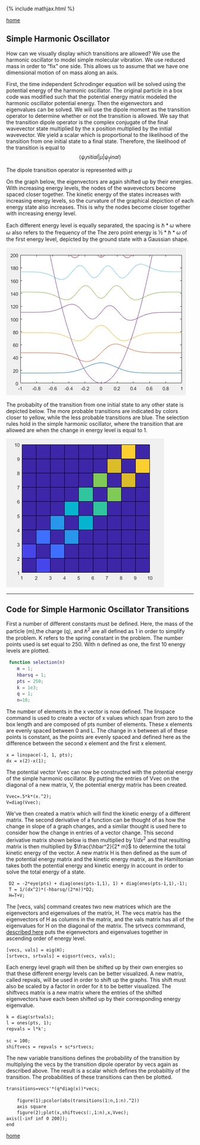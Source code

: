 {% include mathjax.html %}

[home](/README.md)

## Simple Harmonic Oscillator
How can we visually display which transitions are allowed? 
We use the harmonic oscillator to model simple molecular vibration. We use reduced mass in order to “fix” one side. This allows us to assume that we have one dimensional motion of on mass along an axis. 
 
First, the time independent Schrodinger equation will be solved using the potential energy of the harmonic oscillator. The original particle in a box code was modified such that the potential energy matrix modeled the harmonic oscillator potential energy. Then the eigenvectors and eigenvalues can be solved. We will use the dipole moment as the transition operator to determine whether or not the transition is allowed. We say that the transition dipole operator is the complex conjugate of the final wavevector state multiplied by the x position multiplied by the initial wavevector. We yield a scalar which is proportional to the likelihood of the transition from one initial state to a final state. Therefore, the likelihood of the transition is equal to 
$$\langle \psi_initial | \mu | \psi_final \rangle $$

The dipole transition operator is represented with $\mu$

On the graph below, the eigenvectors are again shifted up by their energies. With increasing energy levels, the nodes of the wavevectors become spaced closer together. The kinetic energy of the states increases with increasing energy levels, so the curvature of the graphical depiction of each energy state also increases. This is why the nodes become closer together with increasing energy level. 

Each different energy level is equally separated, the spacing is $\hbar*\omega$ where $\omega$ also refers to the frequency of the 
The zero point energy is $½*\hbar*\omega$ of the first energy level, depicted by the ground state with a Gaussian shape. 

![SHO](/selectionplot.PNG)

The probabilty of the transition from one initial state to any other state is depicted below. The more probable transitions are indicated by colors closer to yellow, while the less probable transitions are blue. The selection rules hold in the simple harmonic oscillator, where the transition that are allowed are when the change in energy level is equal to 1. 

![SHOO](/selectionprob.PNG)

---------------
 ## Code for Simple Harmonic Oscillator Transitions
 
First a number of different constants must be defined. Here, the mass of the particle (m),the charge (q), and ${\hbar^2}$ are all defined as 1 in order to simplify the problem. K refers to the spring constant in the problem. The number points used is set equal to 250. With n defined as one, the first 10 energy levels are plotted. 

```Matlab
 function selection(n)
    m = 1;
    hbarsq = 1; 
    pts = 250;
    k = 1e3;
    q = 1;
    n=10;
```


The number of elements in the x vector is now defined. The linspace command is used to create a vector of x values which span from zero to the box length and are composed of pts number of elements. These x elements are evenly spaced between 0 and L. The change in x between all of these points is constant, as the points are evenly spaced and defined here as the difference between the second x element and the first x element.

```
x = linspace(-1, 1, pts);
dx = x(2)-x(1);
```

The potential vector Vvec can now be constructed with the potential energy of the simple harmonic oscillator. By putting the entries of Vvec on the diagonal of a new matrix, V, the potential energy matrix has been created.


```
Vvec=.5*k*(x.^2);
V=diag(Vvec);
```

We've then created a matrix which will find the kinetic energy of a different matrix. The second derivative of a function can be thought of as how the change in slope of a graph changes, and a similar thought is used here to consider how the change in entries of a vector change. This second derivative matrix shown below is then multiplied by ${1/dx^2}$ and that resulting matrix is then multiplied by $\frac{\hbar^2}{2* m}$ to determine the total kinetic energy of the vector. A new matrix H is then defined as the sum of the potential energy matrix and the kinetic energy matrix, as the Hamiltonian takes both the potential energy and kinetic energy in account in order to solve the total energy of a state.

```
 D2 = -2*eye(pts) + diag(ones(pts-1,1), 1) + diag(ones(pts-1,1),-1);   
 T = 1/(dx^2)*(-hbarsq/(2*m))*D2;
 H=T+V; 
```

The [vecs, vals] command creates two new matrices which are the eigenvectors and eigenvalues of the matrix, H. The vecs matrix has the eigenvectors of H as columns in the matrix, and the vals matrix has all of the eigenvalues for H on the diagonal of the matrix. 
The srtvecs commmand, [described here](/Eigsort.md) puts the eigenvectors and eigenvalues together in ascending order of energy level. 

```
[vecs, vals] = eig(H);
[srtvecs, srtvals] = eigsort(vecs, vals);

```

Each energy level graph will then be shifted up by their own energies so that these different energy levels can be better visualized. A new matrix, called repvals, will be used in order to shift up the graphs. This shift must also be scaled by a factor in order for it to be better visualized. The shiftvecs matrix is a new matrix where the entries of the shifted eigenvectors have each been shifted up by their corresponding energy eigenvalue. 

```
k = diag(srtvals);
l = ones(pts, 1);
repvals = l*k';

sc = 100;
shiftvecs = repvals + sc*srtvecs;
```

The new variable transitions defines the probability of the transition by multiplying the vecs by the transition dipole operator by vecs again as described above. The result is a scalar which defines the probabiltiy of the transition. The probabilities of these transitions can then be plotted. 

```
transitions=vecs'*(q*diag(x))*vecs;

    figure(1);pcolor(abs(transitions(1:n,1:n).^2))
    axis square
    figure(2);plot(x,shiftvecs(:,1:n),x,Vvec); 
axis([-inf inf 0 200]);
end
 ```
[home](/README.md)
